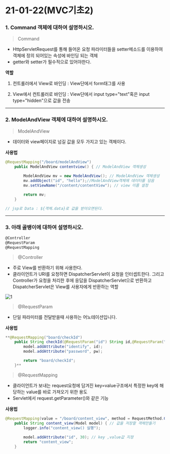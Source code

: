 # 21-01-22(MVC기초2)

### 1. Command 객체에 대하여 설명하시오.

> Command

- HttpServletRequest를 통해 들어온 요청 파라미터들을 setter메소드를 이용하여 객체에 정의 되어있는 속성에 바인딩 되는 객체
- getter와 setter가 필수적으로 있어야한다.

**역할**

 1. 컨트롤러에서 View로 바인딩 : View단에서 form태그를 사용

 2. View에서 컨트롤러로 바인딩 : View단에서 input type="text"혹은 input type="hidden"으로 값을 전송

---

### 2. ModelAndView 객체에 대하여 설명하시오.

> ModelAndView

- 데이터와 view페이지로 넘길 값을 모두 가지고 있는 객체이다.

**사용법**

```java
@RequestMapping("/board/modelAndView")
	public ModelAndView contentview() { // ModelAndView 객체생성
		
		ModelAndView mv = new ModelAndView(); // ModelAndView 객체생성
		mv.addObject("id", "hello");//ModelAndView객체에 데이터를 담음
		mv.setViewName("/content/contentView"); // view 이름 설정

		return mv;
	}

// jsp로 Data : ${객체.data}로 값을 받아오면된다.
```

---

### 3. 아래 골뱅이에 대하여 설명하시오.

```jsx
@Controller
@RequestParam
@RequestMapping
```

> @Controller

- 주로 View를 반환하기 위해 사용한다.
- 클라이언트가 URI를 요청하면 DispatcherServlet이 요청을 인터셉트한다. 그리고 Controller가 요청을 처리한 후에 응답을 DispatcherServlet으로 반환하고 DispatcherServlet은 View를 사용자에게 반환하는 역할

![1](https://user-images.githubusercontent.com/75012998/105633331-44ac0c80-5e9b-11eb-810b-5447c086aaee.png)

> @RequestParam

- 단일 파라미터를 전달받을때 사용하는 어노테이션입니다.

**사용법**

```java
**@RequestMapping("board/checkId")
	public String checkId(@RequestParam("id") String id,@RequestParam("pw") int pw, Model model) {
		model.addAttribute("identify", id);
		model.addAttribute("password", pw);

		return "board/checkId";
	}**
```

> @RequestMapping

- 클라이언트가 보내는 request요청에 담겨진 key=value구조에서 특정한 key에 해당하는 value를 바로 가져오기 위한 용도
- Servlet에서 request.getParameter()와 같은 기능

**사용법**

```java
@RequestMapping(value = "/board/content_view", method = RequestMethod.GET)
	public String content_view(Model model) { // 값을 저장할 객체만들기
		logger.info("content_view() 실행");
		
		model.addAttribute("id", 30); // key ,value값 지정
		return "content_view";
	}
```

